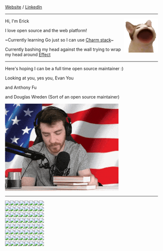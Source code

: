 [Website](https://ericc-ch.github.io) / [LinkedIn](https://www.linkedin.com/in/erick-christian-p)

---

<img src="./popcat.gif" align="right" >

Hi, I'm Erick

I love open source and the web platform!

~Currently learning Go just so I can use [Charm stack](https://charm.sh)~

Currently bashing my head against the wall trying to wrap my head around [Effect](https://effect.website)

---

Here's hoping I can be a full time open source maintainer :)

Looking at you, yes you, Evan You

and Anthony Fu

and Douglas Wreden (Sort of an open source maintainer)

![DougDoug Approved](./dougdoug-approved.gif)

---
<a href="https://picsum.photos/seed/1/40/40"><img src="https://picsum.photos/seed/1/40/40" width="40px"></a><a href="https://picsum.photos/seed/2/40/40"><img src="https://picsum.photos/seed/2/40/40" width="40px"></a><a href="https://picsum.photos/seed/3/40/40"><img src="https://picsum.photos/seed/3/40/40" width="40px"></a><a href="https://picsum.photos/seed/4/40/40"><img src="https://picsum.photos/seed/4/40/40" width="40px"></a><a href="https://picsum.photos/seed/5/40/40"><img src="https://picsum.photos/seed/5/40/40" width="40px"></a><a href="https://picsum.photos/seed/6/40/40"><img src="https://picsum.photos/seed/6/40/40" width="40px"></a><a href="https://picsum.photos/seed/7/40/40"><img src="https://picsum.photos/seed/7/40/40" width="40px"></a><a href="https://picsum.photos/seed/8/40/40"><img src="https://picsum.photos/seed/8/40/40" width="40px"></a><br>
<a href="https://picsum.photos/seed/9/40/40"><img src="https://picsum.photos/seed/9/40/40" width="40px"></a><a href="https://picsum.photos/seed/10/40/40"><img src="https://picsum.photos/seed/10/40/40" width="40px"></a><a href="https://picsum.photos/seed/11/40/40"><img src="https://picsum.photos/seed/11/40/40" width="40px"></a><a href="https://picsum.photos/seed/12/40/40"><img src="https://picsum.photos/seed/12/40/40" width="40px"></a><a href="https://picsum.photos/seed/13/40/40"><img src="https://picsum.photos/seed/13/40/40" width="40px"></a><a href="https://picsum.photos/seed/14/40/40"><img src="https://picsum.photos/seed/14/40/40" width="40px"></a><a href="https://picsum.photos/seed/15/40/40"><img src="https://picsum.photos/seed/15/40/40" width="40px"></a><a href="https://picsum.photos/seed/16/40/40"><img src="https://picsum.photos/seed/16/40/40" width="40px"></a><br>
<a href="https://picsum.photos/seed/17/40/40"><img src="https://picsum.photos/seed/17/40/40" width="40px"></a><a href="https://picsum.photos/seed/18/40/40"><img src="https://picsum.photos/seed/18/40/40" width="40px"></a><a href="https://picsum.photos/seed/19/40/40"><img src="https://picsum.photos/seed/19/40/40" width="40px"></a><a href="https://picsum.photos/seed/20/40/40"><img src="https://picsum.photos/seed/20/40/40" width="40px"></a><a href="https://picsum.photos/seed/21/40/40"><img src="https://picsum.photos/seed/21/40/40" width="40px"></a><a href="https://picsum.photos/seed/22/40/40"><img src="https://picsum.photos/seed/22/40/40" width="40px"></a><a href="https://picsum.photos/seed/23/40/40"><img src="https://picsum.photos/seed/23/40/40" width="40px"></a><a href="https://picsum.photos/seed/24/40/40"><img src="https://picsum.photos/seed/24/40/40" width="40px"></a><br>
<a href="https://picsum.photos/seed/25/40/40"><img src="https://picsum.photos/seed/25/40/40" width="40px"></a><a href="https://picsum.photos/seed/26/40/40"><img src="https://picsum.photos/seed/26/40/40" width="40px"></a><a href="https://picsum.photos/seed/27/40/40"><img src="https://picsum.photos/seed/27/40/40" width="40px"></a><a href="https://picsum.photos/seed/28/40/40"><img src="https://picsum.photos/seed/28/40/40" width="40px"></a><a href="https://picsum.photos/seed/29/40/40"><img src="https://picsum.photos/seed/29/40/40" width="40px"></a><a href="https://picsum.photos/seed/30/40/40"><img src="https://picsum.photos/seed/30/40/40" width="40px"></a><a href="https://picsum.photos/seed/31/40/40"><img src="https://picsum.photos/seed/31/40/40" width="40px"></a><a href="https://picsum.photos/seed/32/40/40"><img src="https://picsum.photos/seed/32/40/40" width="40px"></a><br>
<a href="https://picsum.photos/seed/33/40/40"><img src="https://picsum.photos/seed/33/40/40" width="40px"></a><a href="https://picsum.photos/seed/34/40/40"><img src="https://picsum.photos/seed/34/40/40" width="40px"></a><a href="https://picsum.photos/seed/35/40/40"><img src="https://picsum.photos/seed/35/40/40" width="40px"></a><a href="https://picsum.photos/seed/36/40/40"><img src="https://picsum.photos/seed/36/40/40" width="40px"></a><a href="https://picsum.photos/seed/37/40/40"><img src="https://picsum.photos/seed/37/40/40" width="40px"></a><a href="https://picsum.photos/seed/38/40/40"><img src="https://picsum.photos/seed/38/40/40" width="40px"></a><a href="https://picsum.photos/seed/39/40/40"><img src="https://picsum.photos/seed/39/40/40" width="40px"></a><a href="https://picsum.photos/seed/40/40"><img src="https://picsum.photos/seed/40/40" width="40px"></a><br>
<a href="https://picsum.photos/seed/41/40/40"><img src="https://picsum.photos/seed/41/40/40" width="40px"></a><a href="https://picsum.photos/seed/42/40/40"><img src="https://picsum.photos/seed/42/40/40" width="40px"></a><a href="https://picsum.photos/seed/43/40/40"><img src="https://picsum.photos/seed/43/40/40" width="40px"></a><a href="https://picsum.photos/seed/44/40/40"><img src="https://picsum.photos/seed/44/40/40" width="40px"></a><a href="https://picsum.photos/seed/45/40/40"><img src="https://picsum.photos/seed/45/40/40" width="40px"></a><a href="https://picsum.photos/seed/46/40/40"><img src="https://picsum.photos/seed/46/40/40" width="40px"></a><a href="https://picsum.photos/seed/47/40/40"><img src="https://picsum.photos/seed/47/40/40" width="40px"></a><a href="https://picsum.photos/seed/48/40/40"><img src="https://picsum.photos/seed/48/40/40" width="40px"></a><br>
<a href="https://picsum.photos/seed/49/40/40"><img src="https://picsum.photos/seed/49/40/40" width="40px"></a><a href="https://picsum.photos/seed/50/40/40"><img src="https://picsum.photos/seed/50/40/40" width="40px"></a><a href="https://picsum.photos/seed/51/40/40"><img src="https://picsum.photos/seed/51/40/40" width="40px"></a><a href="https://picsum.photos/seed/52/40/40"><img src="https://picsum.photos/seed/52/40/40" width="40px"></a><a href="https://picsum.photos/seed/53/40/40"><img src="https://picsum.photos/seed/53/40/40" width="40px"></a><a href="https://picsum.photos/seed/54/40/40"><img src="https://picsum.photos/seed/54/40/40" width="40px"></a><a href="https://picsum.photos/seed/55/40/40"><img src="https://picsum.photos/seed/55/40/40" width="40px"></a><a href="https://picsum.photos/seed/56/40/40"><img src="https://picsum.photos/seed/56/40/40" width="40px"></a><br>
<a href="https://picsum.photos/seed/57/40/40"><img src="https://picsum.photos/seed/57/40/40" width="40px"></a><a href="https://picsum.photos/seed/58/40/40"><img src="https://picsum.photos/seed/58/40/40" width="40px"></a><a href="https://picsum.photos/seed/59/40/40"><img src="https://picsum.photos/seed/59/40/40" width="40px"></a><a href="https://picsum.photos/seed/60/40/40"><img src="https://picsum.photos/seed/60/40/40" width="40px"></a><a href="https://picsum.photos/seed/61/40/40"><img src="https://picsum.photos/seed/61/40/40" width="40px"></a><a href="https://picsum.photos/seed/62/40/40"><img src="https://picsum.photos/seed/62/40/40" width="40px"></a><a href="https://picsum.photos/seed/63/40/40"><img src="https://picsum.photos/seed/63/40/40" width="40px"></a><a href="https://picsum.photos/seed/64/40/40"><img src="https://picsum.photos/seed/64/40/40" width="40px"></a>
